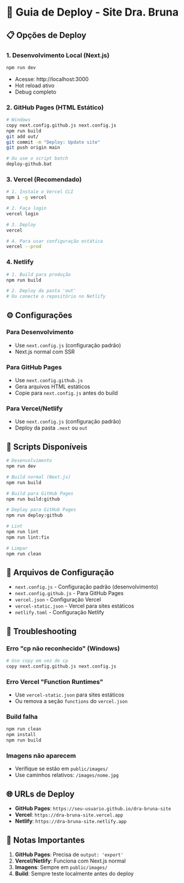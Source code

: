 # 🚀 Guia de Deploy - Site Dra. Bruna

## 📋 Opções de Deploy

### 1. **Desenvolvimento Local** (Next.js)
```bash
npm run dev
```
- Acesse: http://localhost:3000
- Hot reload ativo
- Debug completo

### 2. **GitHub Pages** (HTML Estático)
```bash
# Windows
copy next.config.github.js next.config.js
npm run build
git add out/
git commit -m "Deploy: Update site"
git push origin main

# Ou use o script batch
deploy-github.bat
```

### 3. **Vercel** (Recomendado)
```bash
# 1. Instale o Vercel CLI
npm i -g vercel

# 2. Faça login
vercel login

# 3. Deploy
vercel

# 4. Para usar configuração estática
vercel --prod
```

### 4. **Netlify**
```bash
# 1. Build para produção
npm run build

# 2. Deploy da pasta 'out'
# Ou conecte o repositório no Netlify
```

## ⚙️ Configurações

### Para Desenvolvimento
- Use `next.config.js` (configuração padrão)
- Next.js normal com SSR

### Para GitHub Pages
- Use `next.config.github.js`
- Gera arquivos HTML estáticos
- Copie para `next.config.js` antes do build

### Para Vercel/Netlify
- Use `next.config.js` (configuração padrão)
- Deploy da pasta `.next` ou `out`

## 🔧 Scripts Disponíveis

```bash
# Desenvolvimento
npm run dev

# Build normal (Next.js)
npm run build

# Build para GitHub Pages
npm run build:github

# Deploy para GitHub Pages
npm run deploy:github

# Lint
npm run lint
npm run lint:fix

# Limpar
npm run clean
```

## 📁 Arquivos de Configuração

- `next.config.js` - Configuração padrão (desenvolvimento)
- `next.config.github.js` - Para GitHub Pages
- `vercel.json` - Configuração Vercel
- `vercel-static.json` - Vercel para sites estáticos
- `netlify.toml` - Configuração Netlify

## 🐛 Troubleshooting

### Erro "cp não reconhecido" (Windows)
```bash
# Use copy em vez de cp
copy next.config.github.js next.config.js
```

### Erro Vercel "Function Runtimes"
- Use `vercel-static.json` para sites estáticos
- Ou remova a seção `functions` do `vercel.json`

### Build falha
```bash
npm run clean
npm install
npm run build
```

### Imagens não aparecem
- Verifique se estão em `public/images/`
- Use caminhos relativos: `/images/nome.jpg`

## 🌐 URLs de Deploy

- **GitHub Pages**: `https://seu-usuario.github.io/dra-bruna-site`
- **Vercel**: `https://dra-bruna-site.vercel.app`
- **Netlify**: `https://dra-bruna-site.netlify.app`

## 📝 Notas Importantes

1. **GitHub Pages**: Precisa de `output: 'export'`
2. **Vercel/Netlify**: Funciona com Next.js normal
3. **Imagens**: Sempre em `public/images/`
4. **Build**: Sempre teste localmente antes do deploy





